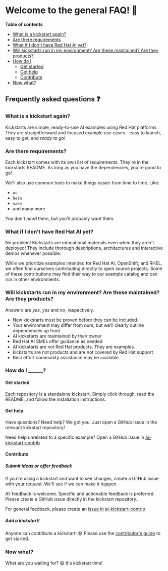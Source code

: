 # Welcome to the general FAQ! :rocket:

**Table of contents** 

* [What is a kickstart again?](#what-is-a-kickstart-again)
* [Are there requirements](#are-there-requirements)
* [What if I don't have Red Hat AI yet?](#what-if-i-dont-have-red-hat-ai-yet)
* [Will kickstarts run in my environment? Are these maintained? Are they products?](#will-kickstarts-run-in-my-environment-are-these-maintained-are-they-products)
* [How do I](#how-do-i-______)
  * [Get started](#get-started)
  * [Get help](#get-help)
  * [Contribute](#contribute)
* [Now what?](#now-what)

## Frequently asked questions :question: 

### What is a kickstart again? 

Kickstarts are simple, ready-to-use AI examples using Red Hat platforms. 
They are straightforward and focused example use cases - easy to launch, easy to
get, and *ready to go!*

### Are there requirements? 

Each kickstart comes with its own list of requirements. They're in the
kickstarts README. As long as you have the dependencies, you're good to go! 

We'll also use common tools to make things easier from time to time. Like: 
* `oc`
* `helm` 
* `make` 
* and many more

You don't *need* them, but you'll probably *want* them. 

### What if I don't have Red Hat AI yet? 

No problem! Kickstarts are educational materials even when they aren't
deployed! They include thorough descriptions, architectures and interactive
demos whenever possible. 

While we prioritize examples intended for Red Hat AI, OpenShift, and RHEL, we
often find ourselves contributing directly to open source projects. Some of
these contributions may find their way to our example catalog and can run in
other environments. 


### Will kickstarts run in my environment? Are these maintained? Are they products? 

Answers are *yes*, *yes* and *no*, respectively. 
- New kickstarts must be proven before they can be included.
- Your environment may differ from ours, but we'll clearly outline dependencies
  up front
- AI kickstarts are maintained by their owner
- Red Hat AI SMEs offer guidance as needed
- AI kickstarts are not Red Hat products. They are examples.
- kickstarts are not products and are not covered by Red Hat support 
- Best effort community assistance may be available 

### How do I ______? 

#### Get started 

Each repository is a standalone kickstart. Simply click through, read the
README, and follow the installation instructions.

#### Get help 

Have questions? Need help? We got you. Just open a GitHub issue in the relevant
kickstart repository!

Need help unrelated to a specific example? Open a GitHub issue in 
[ai-kickstart-contrib](https://github.com/rh-ai-kickstart/ai-kickstart-contrib/issues)

#### Contribute

##### Submit ideas or offer feedback

If you're using a kickstart and want to see changes, create a GitHub
issue with your request. We'll see if we can make it happen.

All feedback is welcome. Specific and actionable feedback is preferred. Please
create a GitHub issue directly in the kickstart repository.

For general feedback, please create an 
[issue in ai-kickstart-contrib](https://github.com/rh-ai-kickstart/ai-kickstart-contrib/issues)

##### Add a kickstart! 

Anyone can contribute a kickstart! :smile: 
Please use the [contributor's guide](contribute-faq.md) to get started. 

### Now what? 

What are you waiting for? :smile: It's kickstart time! 

